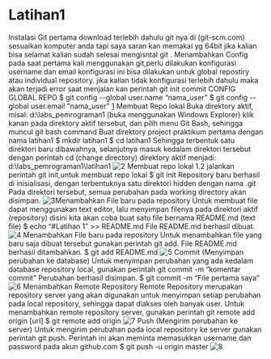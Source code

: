# Latihan1
Instalasi Git
pertama download terlebih dahulu git nya di (git-scm.com)
sesuaikan komputer anda tapi saya saran kan memakai yg 64bit jika kalian bisa
selamat kalian sudah selesai mengisntal git .
Menambahkan Config
pada saat pertama kali menggunakan git,perlu dilakukan konfigurasi username dan email
konfigurasi ini bisa dilakukan untuk global repostiry atau individual repository.
jika kalian tidak konfigurasi terlebih dahulu maka akan terjadi error saat menjalan kan perintah git init commit
CONFIG GLOBAL REPO $ git config --global user.name “nama_user” $ git config --global user.email “nama_user”
[1](https://user-images.githubusercontent.com/56785643/68269532-fb11a080-000e-11ea-8bc0-cd5095670e35.PNG)
Membuat Repo lokal
Buka direktory aktif, misal: d:\labs_pemrograman1 (buka menggunakan Windows Explorer)
klik kanan pada direktory aktif tersebut, dan pilih menu Git Bash, sehingga muncul git bash command
Buat direktory project praktikum pertama dengan nama latihan1
$ mkdir latihan1 $ cd latihan1
Sehingga terbentuk satu direktori baru dibawahnya, selanjutnya masuk kedalam direktori tersebut dengan perintah cd (change directory)
direktory aktif menjadi: d:\labs_pemrograman1\latihan1
![2](https://user-images.githubusercontent.com/56785643/68269579-24323100-000f-11ea-8070-9bc7a84e83c5.PNG)
Membuat repo lokal 1.2
jalankan perintah git init,untuk membuat repo lokal
$ git init
Repository baru berhasil di inisialisasi, dengan terbentuknya satu direktori hidden dengan nama .git
Pada direktori tersebut, semua perubahan pada working directory akan disimpan. 
![3](https://user-images.githubusercontent.com/56785643/68269591-38762e00-000f-11ea-843d-89a4dfa7455a.PNG)Menambahkan File baru pada repository
Untuk membuat file dapat menggunakan text editor, lalu menyimpan filenya pada direktori aktif (repository)
disini kita akan coba buat satu file bernama README.md (text file)
$ echo “#Latihan 1” >> README.md
File README.md berhasil dibuat.
![4](https://user-images.githubusercontent.com/56785643/68269628-53e13900-000f-11ea-939a-8db2f873d7d6.PNG)
Menambahkan File baru pada repository
Untuk menambahkan file yang baru saja dibuat tersebut gunakan perintah git add.
File README.md berhasil ditambahkan.
$ git add README.md
![5](https://user-images.githubusercontent.com/56785643/68269650-652a4580-000f-11ea-8813-2080a47e0a20.PNG)
Commit (Menyimpan perubahan ke database)
Untuk menyimpan perubahan yang ada kedalam database repository local, gunakan perintah git commit -m “komentar commit”
Perubahan berhasil disimpan.
$ git commit -m “File pertama saya”
![6](https://user-images.githubusercontent.com/56785643/68269661-72473480-000f-11ea-9b1d-bca3707d6ee1.PNG)
Menambahkan Remote Repository
Remote Repository merupakan repository server yang akan digunakan untuk menyimpan setiap perubahan pada local repository, sehingga dapat diakses oleh banyak user.
Untuk menambahkan remote repository server, gunakan perintah git remote add origin [url]
$ git remote add origin
![7](https://user-images.githubusercontent.com/56785643/68269677-868b3180-000f-11ea-9529-a87f39a1e584.PNG)
Push (Mengirim perubahan ke server)
Untuk mengirim perubahan pada local repository ke server gunakan perintah git push.
Perintah ini akan meminta memasukkan username dan password pada akun github.com
$ git push -u origin master
![8](https://user-images.githubusercontent.com/56785643/68269692-96a31100-000f-11ea-83cb-c934fc24ddf0.PNG)

